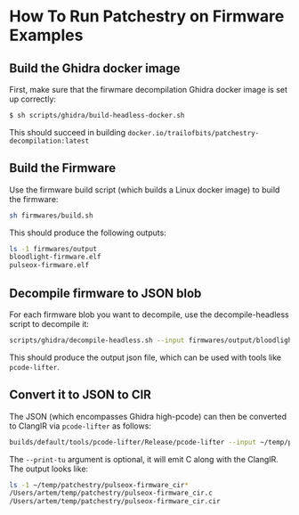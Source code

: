# How To Run Patchestry on Firmware Examples

## Build the Ghidra docker image

First, make sure that the firwmare decompilation Ghidra docker image is set up correctly:
```sh
$ sh scripts/ghidra/build-headless-docker.sh
```

This should succeed in building `docker.io/trailofbits/patchestry-decompilation:latest`

## Build the Firmware

Use the firmware build script (which builds a Linux docker image) to build the firmware:
```sh
sh firmwares/build.sh
```

This should produce the following outputs:
```sh
ls -1 firmwares/output 
bloodlight-firmware.elf
pulseox-firmware.elf
```

## Decompile firmware to JSON blob

For each firmware blob you want to decompile, use the decompile-headless script to decompile it:

```sh
scripts/ghidra/decompile-headless.sh --input firmwares/output/bloodlight-firmware.elf --output ~/temp/patchestry/bloodlight-firmware.json 
```

This should produce the output json file, which can be used with tools like `pcode-lifter`.

## Convert it to JSON to CIR

The JSON (which encompasses Ghidra high-pcode) can then be converted to ClangIR via `pcode-lifter` as follows:
```sh
builds/default/tools/pcode-lifter/Release/pcode-lifter --input ~/temp/patchestry/pulseox-firmware.json --emit-cir --output ~/temp/patchestry/pulseox-firmware_cir --print-tu
```

The `--print-tu` argument is optional, it will emit C along with the ClangIR. The output looks like:
```sh
ls -1 ~/temp/patchestry/pulseox-firmware_cir*
/Users/artem/temp/patchestry/pulseox-firmware_cir.c
/Users/artem/temp/patchestry/pulseox-firmware_cir.cir
```
